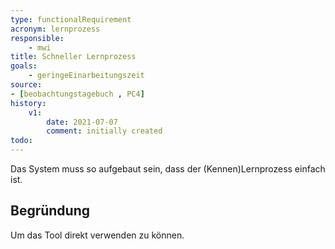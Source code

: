 ```yaml
---
type: functionalRequirement
acronym: lernprozess
responsible:
    - mwi
title: Schneller Lernprozess
goals:
    - geringeEinarbeitungszeit
source:
- [beobachtungstagebuch , PC4]
history:
    v1:
        date: 2021-07-07
        comment: initially created
todo:
---
```


Das System muss so aufgebaut sein, dass der (Kennen)Lernprozess einfach ist.

## Begründung

Um das Tool direkt verwenden zu können.